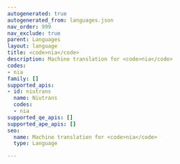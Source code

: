```yaml
---
autogenerated: true
autogenerated_from: languages.json
nav_order: 999
nav_exclude: true
parent: Languages
layout: language
title: <code>nia</code>
description: Machine translation for <code>nia</code>
codes:
- nia
family: []
supported_apis:
- id: niutrans
  name: Niutrans
  codes:
  - nia
supported_qe_apis: []
supported_ape_apis: []
seo:
  name: Machine translation for <code>nia</code>
  type: Language

---
```



